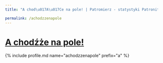 ```yaml
---
title: "A chod\u017A\u017Ce na pole! | Patromierz - statystyki Patronite.pl"

permalink: /achodzzenapole
---
```


# [A chodźże na pole!](https://patronite.pl/achodzzenapole)

{% include profile.md name="achodzzenapole" prefix="a" %}
